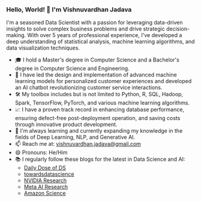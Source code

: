 ### Hello, World! 👋 I'm Vishnuvardhan Jadava

I'm a seasoned Data Scientist with a passion for leveraging data-driven insights to solve complex business problems and drive strategic decision-making. With over 5 years of professional experience, I've developed a deep understanding of statistical analysis, machine learning algorithms, and data visualization techniques.

- 🎓 I hold a Master's degree in Computer Science and a Bachelor's degree in Computer Science and Engineering.
- 💼 I have led the design and implementation of advanced machine learning models for personalized customer experiences and developed an AI chatbot revolutionizing customer service interactions.
- 🛠️ My toolbox includes but is not limited to Python, R, SQL, Hadoop, Spark, TensorFlow, PyTorch, and various machine learning algorithms.
- 📈 I have a proven track record in enhancing database performance, ensuring defect-free post-deployment operation, and saving costs through innovative product development.
- 🌱 I'm always learning and currently expanding my knowledge in the fields of Deep Learning, NLP, and Generative AI.
- 📫 Reach me at: vishnuvardhan.jadava@gmail.com
- 😄 Pronouns: He/Him
- 📚 I regularly follow these blogs for the latest in Data Science and AI:
  - [Daily Dose of DS](https://www.blog.dailydoseofds.com/)
  - [towardsdatascience](https://towardsdatascience.com/)
  - [NVIDIA Research](https://www.nvidia.com/en-us/research/)
  - [Meta AI Research](https://ai.meta.com/research/)
  - [Amazon Science](https://www.amazon.science/)
